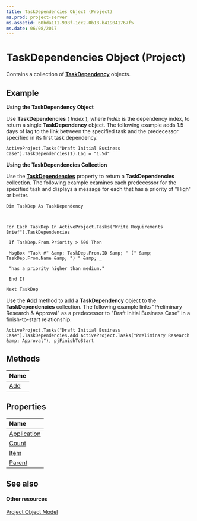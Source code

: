 ```yaml
---
title: TaskDependencies Object (Project)
ms.prod: project-server
ms.assetid: 60bda111-998f-1cc2-0b18-b419041767f5
ms.date: 06/08/2017
---
```



# TaskDependencies Object (Project)

Contains a collection of **[TaskDependency](taskdependency-object-project.md)** objects.


## Example

 **Using the TaskDependency Object**

Use **TaskDependencies** ( _Index_ ), where _Index_ is the dependency index, to return a single **TaskDependency** object. The following example adds 1.5 days of lag to the link between the specified task and the predecessor specified in its first task dependency.




```
ActiveProject.Tasks("Draft Initial Business Case").TaskDependencies(1).Lag = "1.5d"
```

 **Using the TaskDependencies Collection**

Use the **[TaskDependencies](http://msdn.microsoft.com/library/9c02fe5f-cb9e-a10e-bf9a-66b7600f8c64%28Office.15%29.aspx)** property to return a **TaskDependencies** collection. The following example examines each predecessor for the specified task and displays a message for each that has a priority of "High" or better.




```
Dim TaskDep As TaskDependency 

 

For Each TaskDep In ActiveProject.Tasks("Write Requirements Brief").TaskDependencies 

 If TaskDep.From.Priority > 500 Then 

 MsgBox "Task #" &amp; TaskDep.From.ID &amp; " (" &amp; TaskDep.From.Name &amp; ") " &amp; _ 

 "has a priority higher than medium." 

 End If 

Next TaskDep
```

Use the **[Add](http://msdn.microsoft.com/library/37e67ab2-ca7b-26c2-50e7-8a933b746489%28Office.15%29.aspx)** method to add a **TaskDependency** object to the **TaskDependencies** collection. The following example links "Preliminary Research &amp; Approval" as a predecessor to "Draft Initial Business Case" in a finish-to-start relationship.




```
ActiveProject.Tasks("Draft Initial Business Case").TaskDependencies.Add ActiveProject.Tasks("Preliminary Research &amp; Approval"), pjFinishToStart
```


## Methods



|**Name**|
|:-----|
|[Add](http://msdn.microsoft.com/library/37e67ab2-ca7b-26c2-50e7-8a933b746489%28Office.15%29.aspx)|

## Properties



|**Name**|
|:-----|
|[Application](http://msdn.microsoft.com/library/8eccf4cd-a1d6-8e8b-b5e4-c5a3f43463eb%28Office.15%29.aspx)|
|[Count](http://msdn.microsoft.com/library/499ae3c9-b99a-be2b-2d57-7f3dcb28d683%28Office.15%29.aspx)|
|[Item](http://msdn.microsoft.com/library/b43d6c70-ee9a-d022-93cf-696725d48fd8%28Office.15%29.aspx)|
|[Parent](http://msdn.microsoft.com/library/965a8751-4e56-9846-a1b6-d83163f5dfef%28Office.15%29.aspx)|

## See also


#### Other resources


[Project Object Model](http://msdn.microsoft.com/library/900b167b-88ec-ea88-15b7-27bb90c22ac6%28Office.15%29.aspx)
